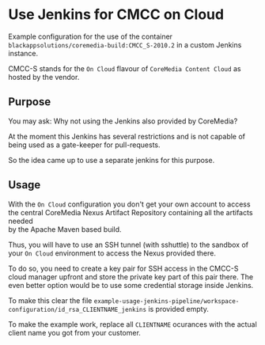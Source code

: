 # Use Jenkins for CMCC on Cloud

Example configuration for the use of the container 
`blackappsolutions/coremedia-build:CMCC_S-2010.2` in a custom Jenkins instance.

CMCC-S stands for the `On Cloud` flavour of `CoreMedia Content Cloud` as hosted 
by the vendor.

## Purpose

You may ask: Why not using the Jenkins also provided by CoreMedia?

At the moment this Jenkins has several restrictions and is not capable of 
being used as a gate-keeper for pull-requests.

So the idea came up to use a separate jenkins for this purpose.

## Usage

With the `On Cloud` configuration you don't get your own account to access the 
central CoreMedia Nexus Artifact Repository containing all the artifacts needed  
by the Apache Maven based build.

Thus, you will have to use an SSH tunnel (with sshuttle) to the sandbox of your 
`On Cloud` environment to access the Nexus provided there.

To do so, you need to create a key pair for SSH access in the CMCC-S cloud 
manager upfront and store the private key part of this pair there. The even 
better option would be to use some credential storage inside Jenkins.

To make this clear the file `example-usage-jenkins-pipeline/workspace-configuration/id_rsa_CLIENTNAME_jenkins` 
is provided empty.

To make the example work, replace all `CLIENTNAME` ocurances with the actual 
client name you got from your customer. 
